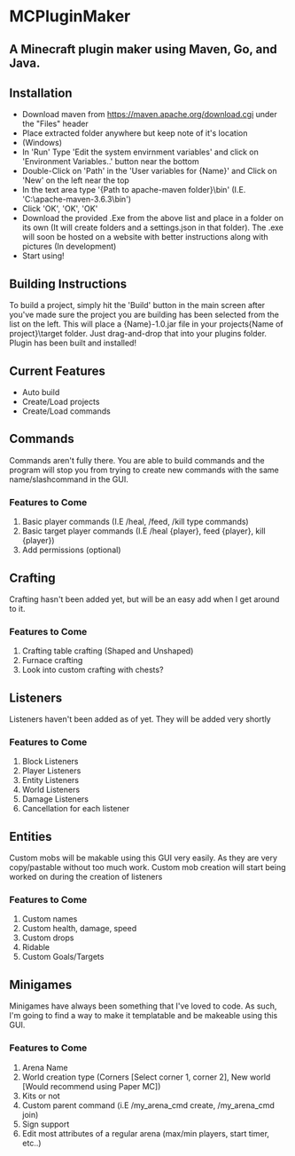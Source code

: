 # MCPluginMaker
A Minecraft plugin maker using Maven, Go, and Java.
-----------------------------------------------------------
## Installation
* Download maven from https://maven.apache.org/download.cgi under the "Files" header
* Place extracted folder anywhere but keep note of it's location
* (Windows)
* In 'Run' Type 'Edit the system envirnment variables' and click on 'Environment Variables..' button near the bottom
* Double-Click on 'Path' in the 'User variables for {Name}' and Click on 'New' on the left near the top
* In the text area type '{Path to apache-maven folder}\bin' (I.E. 'C:\apache-maven-3.6.3\bin')
* Click 'OK', 'OK', 'OK'
* Download the provided .Exe from the above list and place in a folder on its own (It will create folders and a settings.json in that folder). The .exe will soon be hosted on a website with better instructions along with pictures (In development)
* Start using!
## Building Instructions
To build a project, simply hit the 'Build' button in the main screen after you've made sure the project you are building has been selected from the list on the left. This will place a {Name}-1.0.jar file in your projects\{Name of project}\target folder. Just drag-and-drop that into your plugins folder. Plugin has been built and installed!
## Current Features
* Auto build
* Create/Load projects
* Create/Load commands
## Commands
Commands aren't fully there. You are able to build commands and 
the program will stop you from trying to create new commands with the same name/slashcommand in the GUI.
### Features to Come
1. Basic player commands (I.E /heal, /feed, /kill type commands)
2. Basic target player commands (I.E /heal {player}, feed {player}, kill {player})
3. Add permissions (optional)
## Crafting
Crafting hasn't been added yet, but will be an easy add when I get around to it.
### Features to Come
1. Crafting table crafting (Shaped and Unshaped)
2. Furnace crafting
3. Look into custom crafting with chests?
## Listeners
Listeners haven't been added as of yet. They will be added very shortly
### Features to Come
1. Block Listeners
2. Player Listeners
3. Entity Listeners
4. World Listeners
5. Damage Listeners
6. Cancellation for each listener
## Entities
Custom mobs will be makable using this GUI very easily. As they are very copy/pastable without too much work. 
Custom mob creation will start being worked on during the creation of listeners
### Features to Come
1. Custom names
2. Custom health, damage, speed
3. Custom drops
4. Ridable
5. Custom Goals/Targets
## Minigames
Minigames have always been something that I've loved to code. As such, I'm going to find a way to make it templatable and be makeable using this GUI.
### Features to Come
1. Arena Name
2. World creation type (Corners [Select corner 1, corner 2], New world [Would recommend using Paper MC])
3. Kits or not
4. Custom parent command (i.E /my_arena_cmd create, /my_arena_cmd join)
5. Sign support
6. Edit most attributes of a regular arena (max/min players, start timer, etc..)
